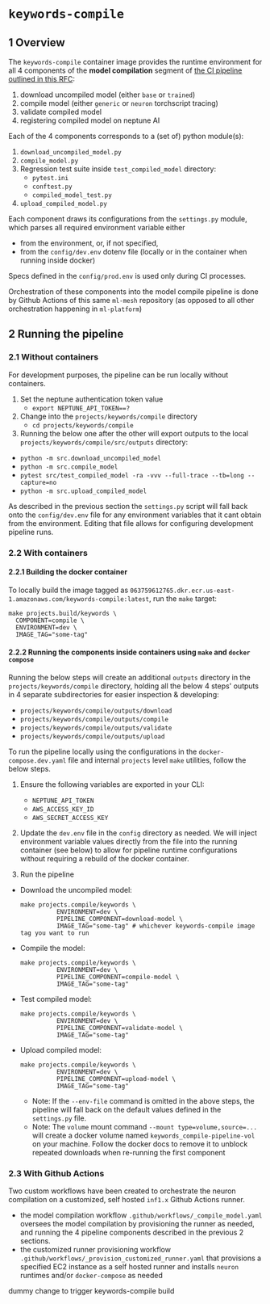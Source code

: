 # `keywords-compile`

## 1 Overview

The `keywords-compile` container image provides the runtime environment for all 4 components of the
**model compilation** segment of
[the CI pipeline outlined in this RFC](https://onclusive01-my.sharepoint.com/:w:/g/personal/sebastian_scherer_onclusive_com/EXMw2nQrwSpBn4uKzY90Hb4BBFq1NHsYByDAo9-uc83iLg?e=B9ULGd):

1. download uncompiled model (either `base` or `trained`)
2. compile model (either `generic` or `neuron` torchscript tracing)
3. validate compiled model
4. registering compiled model on neptune AI

Each of the 4 components corresponds to a (set of) python module(s):

1. `download_uncompiled_model.py`
2. `compile_model.py`
3. Regression test suite inside `test_compiled_model` directory:
   - `pytest.ini`
   - `conftest.py`
   - `compiled_model_test.py`
4. `upload_compiled_model.py`

Each component draws its configurations from the `settings.py` module, which parses all required
environment variable either

- from the environment, or, if not specified,
- from the `config/dev.env` dotenv file (locally or in the container when running inside docker)

Specs defined in the `config/prod.env` is used only during CI processes.

Orchestration of these components into the model compile pipeline is done by Github Actions of this
same `ml-mesh` repository (as opposed to all other orchestration happening in `ml-platform`)

## 2 Running the pipeline

### 2.1 Without containers

For development purposes, the pipeline can be run locally without containers.

1. Set the neptune authentication token value
   - `export NEPTUNE_API_TOKEN==?`
2. Change into the `projects/keywords/compile` directory
   - `cd projects/keywords/compile`
3. Running the below one after the other will export outputs to the local
   `projects/keywords/compile/src/outputs` directory:

- `python -m src.download_uncompiled_model`
- `python -m src.compile_model`
- `pytest src/test_compiled_model -ra -vvv --full-trace --tb=long --capture=no`
- `python -m src.upload_compiled_model`

As described in the previous section the `settings.py` script will fall back onto the
`config/dev.env` file for any environment variables that it cant obtain from the environment.
Editing that file allows for configuring development pipeline runs.

### 2.2 With containers

#### 2.2.1 Building the docker container

To locally build the image tagged as
`063759612765.dkr.ecr.us-east-1.amazonaws.com/keywords-compile:latest`, run the `make` target:

```make
make projects.build/keywords \
  COMPONENT=compile \
  ENVIRONMENT=dev \
  IMAGE_TAG="some-tag"
```

#### 2.2.2 Running the components inside containers using `make` and `docker compose`

Running the below steps will create an additional `outputs` directory in the
`projects/keywords/compile` directory, holding all the below 4 steps' outputs in 4 separate
subdirectories for easier inspection & developing:

- `projects/keywords/compile/outputs/download`
- `projects/keywords/compile/outputs/compile`
- `projects/keywords/compile/outputs/validate`
- `projects/keywords/compile/outputs/upload`

To run the pipeline locally using the configurations in the `docker-compose.dev.yaml` file and internal `projects` level `make` utilities, follow the below steps.

1. Ensure the following variables are exported in your CLI:

   - `NEPTUNE_API_TOKEN`
   - `AWS_ACCESS_KEY_ID`
   - `AWS_SECRET_ACCESS_KEY`

2. Update the `dev.env` file in the `config` directory as needed. We will inject environment
   variable values directly from the file into the running container (see below) to allow for
   pipeline runtime configurations without requiring a rebuild of the docker container.

3. Run the pipeline

- Download the uncompiled model:

  ```docker
  make projects.compile/keywords \
            ENVIRONMENT=dev \
            PIPELINE_COMPONENT=download-model \
            IMAGE_TAG="some-tag" # whichever keywords-compile image tag you want to run
  ```

- Compile the model:

  ```docker
  make projects.compile/keywords \
            ENVIRONMENT=dev \
            PIPELINE_COMPONENT=compile-model \
            IMAGE_TAG="some-tag"
  ```

- Test compiled model:

  ```docker
  make projects.compile/keywords \
            ENVIRONMENT=dev \
            PIPELINE_COMPONENT=validate-model \
            IMAGE_TAG="some-tag"
  ```

- Upload compiled model:

  ```docker
  make projects.compile/keywords \
            ENVIRONMENT=dev \
            PIPELINE_COMPONENT=upload-model \
            IMAGE_TAG="some-tag"
  ```

  - Note: If the `--env-file` command is omitted in the above steps,
    the pipeline will fall back on the default values defined in the `settings.py` file.
  - Note: The `volume` mount command `--mount type=volume,source=...` will create a docker volume
    named `keywords_compile-pipeline-vol` on your machine. Follow the docker docs to remove it to unblock repeated
    downloads when re-running the first component

### 2.3 With Github Actions

Two custom workflows have been created to orchestrate the neuron compilation on a customized, self
hosted `inf1.x` Github Actions runner.

- the model compilation workflow `.github/workflows/_compile_model.yaml` oversees the model
  compilation by provisioning the runner as needed, and running the 4 pipeline components described
  in the previous 2 sections.
- the customized runner provisioning workflow `.github/workflows/_provision_customized_runner.yaml`
  that provisions a specified EC2 instance as a self hosted runner and installs `neuron` runtimes
  and/or `docker-compose` as needed

dummy change to trigger keywords-compile build
